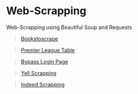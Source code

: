 # Web-Scrapping

Web-Scrapping using Beautiful Soup and Requests

  >[Bookstoscrape](https://github.com/abhishek96negi/Web-Scrapping/blob/master/bookstoscrape.ipynb)

  >[Premier League Table](https://github.com/abhishek96negi/Web-Scrapping/blob/master/PremierLeagueTable.ipynb)

  >[Bypass Login Page](https://github.com/abhishek96negi/Web-Scrapping/blob/master/Bypass_Login_Page.ipynb)

  >[Yell Scrapping](https://github.com/abhishek96negi/Web-Scrapping/blob/master/Yell_Scrapping.ipynb)

  >[Indeed Scrapping](https://github.com/abhishek96negi/Web-Scrapping/blob/master/Indeed_Scrapping.ipynb)

